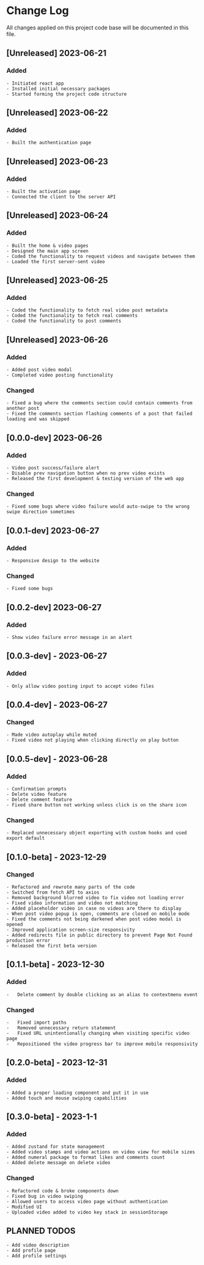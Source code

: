 # Change Log

All changes applied on this project code base will be documented in this file.

## [Unreleased] 2023-06-21

### Added

    - Initiated react app
    - Installed initial necessary packages
    - Started forming the project code structure

## [Unreleased] 2023-06-22

### Added

    - Built the authentication page

## [Unreleased] 2023-06-23

### Added

    - Built the activation page
    - Connected the client to the server API

## [Unreleased] 2023-06-24

### Added

    - Built the home & video pages
    - Designed the main app screen
    - Coded the functionality to request videos and navigate between them
    - Loaded the first server-sent video

## [Unreleased] 2023-06-25

### Added

    - Coded the functionality to fetch real video post metadata
    - Coded the functionality to fetch real comments
    - Coded the functionality to post comments

## [Unreleased] 2023-06-26

### Added

    - Added post video modal
    - Completed video posting functionality

### Changed

    - Fixed a bug where the comments section could contain comments from another post
    - Fixed the comments section flashing comments of a post that failed loading and was skipped

## [0.0.0-dev] 2023-06-26

### Added

    - Video post success/failure alert
    - Disable prev navigation button when no prev video exists
    - Released the first development & testing version of the web app

### Changed

    - Fixed some bugs where video failure would auto-swipe to the wrong swipe direction sometimes

## [0.0.1-dev] 2023-06-27

### Added

    - Responsive design to the website

### Changed

    - Fixed some bugs

## [0.0.2-dev] 2023-06-27

### Added

    - Show video failure error message in an alert

## [0.0.3-dev] - 2023-06-27

### Added

    - Only allow video posting input to accept video files

## [0.0.4-dev] - 2023-06-27

### Changed

    - Made video autoplay while muted
    - Fixed video not playing when clicking directly on play button

## [0.0.5-dev] - 2023-06-28

### Added

    - Confirmation prompts
    - Delete video feature
    - Delete comment feature
    - Fixed share button not working unless click is on the share icon

### Changed

    - Replaced unnecessary object exporting with custom hooks and used export default

## [0.1.0-beta] - 2023-12-29

### Changed

    - Refactored and rewrote many parts of the code
    - Switched from fetch API to axios
    - Removed background blurred video to fix video not loading error
    - Fixed video information and video not matching
    - Added placeholder video in case no videos are there to display
    - When post video popup is open, comments are closed on mobile mode
    - Fixed the comments not being darkened when post video modal is opened
    - Improved application screen-size responsivity
    - Added redirects file in public directory to prevent Page Not Found production error
    - Released the first beta version

## [0.1.1-beta] - 2023-12-30

### Added

    -   Delete comment by double clicking as an alias to contextmenu event

### Changed

    -   Fixed import paths
    -   Removed unnecessary return statement
    -   Fixed URL unintentionally changing when visiting specific video page
    -   Repositioned the video progress bar to improve mobile responsivity

## [0.2.0-beta] - 2023-12-31

### Added

    - Added a proper loading component and put it in use
    - Added touch and mouse swiping capabilities

## [0.3.0-beta] - 2023-1-1

### Added

    - Added zustand for state management
    - Added video stamps and video actions on video view for mobile sizes
    - Added numeral package to format likes and comments count
    - Added delete message on delete video

### Changed

    - Refactored code & broke components down
    - Fixed bug in video swiping
    - Allowed users to access video page without authentication
    - Modified UI
    - Uploaded video added to video key stack in sessionStorage

## PLANNED TODOS

    - Add video description
    - Add profile page
    - Add profile settings
